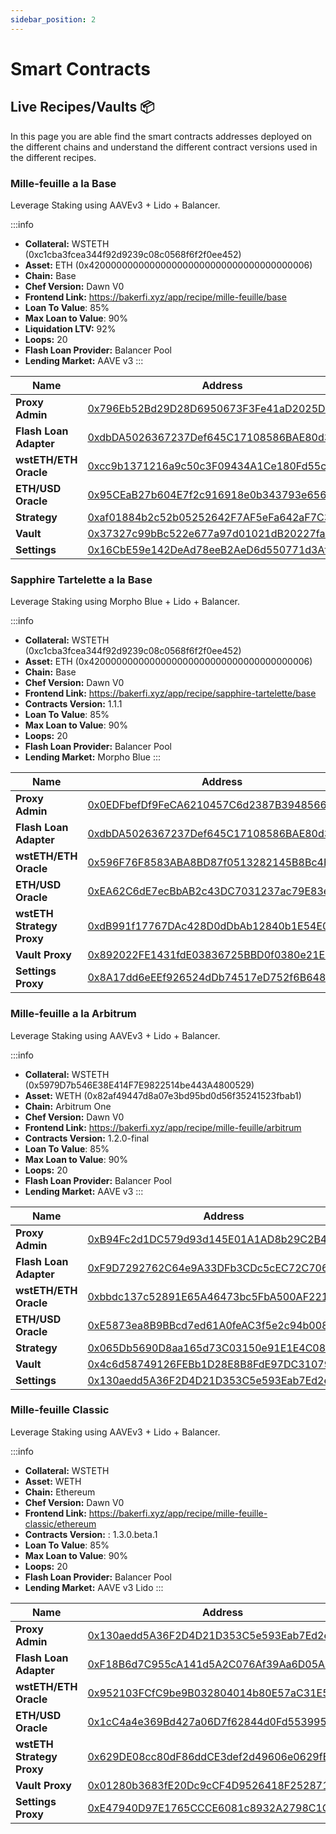 ```yaml
---
sidebar_position: 2
---
```


# Smart Contracts

## Live Recipes/Vaults 📦

In this page you are able find the smart contracts addresses deployed on the different chains and understand the different contract versions used in the different recipes.

### Mille-feuille a la Base

Leverage Staking using AAVEv3 + Lido + Balancer.

:::info
* **Collateral:** WSTETH (0xc1cba3fcea344f92d9239c08c0568f6f2f0ee452)
* **Asset:** ETH (0x4200000000000000000000000000000000000006)
* **Chain:** Base
* **Chef Version:** Dawn V0
* **Frontend Link:** https://bakerfi.xyz/app/recipe/mille-feuille/base
* **Loan To Value**: 85%
* **Max Loan to Value**: 90%
* **Liquidation LTV:** 92%
* **Loops:** 20
* **Flash Loan Provider:** Balancer Pool
* **Lending Market:** AAVE v3
:::

| Name | Address |
| --- | --- |
| **Proxy Admin** | [0x796Eb52Bd29D28D6950673F3Fe41aD2025D3d327](https://basescan.org/address/0x796Eb52Bd29D28D6950673F3Fe41aD2025D3d327) |
| **Flash Loan Adapter** | [0xdbDA5026367237Def645C17108586BAE80d3173B](https://basescan.org/address/0xdbDA5026367237Def645C17108586BAE80d3173B)   |
| **wstETH/ETH Oracle** | [0xcc9b1371216a9c50c3F09434A1Ce180Fd55c0E48](https://basescan.org/address/0xcc9b1371216a9c50c3F09434A1Ce180Fd55c0E48) |
| **ETH/USD Oracle** | [0x95CEaB27b604E7f2c916918e0b343793e65699E4](https://basescan.org/address/0x95CEaB27b604E7f2c916918e0b343793e65699E4) |
| **Strategy** | [0xaf01884b2c52b05252642F7AF5eFa642aF7C36D0](https://basescan.org/address/0xaf01884b2c52b05252642F7AF5eFa642aF7C36D0) |
| **Vault** | [0x37327c99bBc522e677a97d01021dB20227faF60A](https://basescan.org/address/0x37327c99bBc522e677a97d01021dB20227faF60A) |
| **Settings** | [0x16CbE59e142DeAd78eeB2AeD6d550771d3Af5d17](https://basescan.org/address/0x16CbE59e142DeAd78eeB2AeD6d550771d3Af5d17) |

### Sapphire Tartelette a la Base

Leverage Staking using Morpho Blue + Lido + Balancer.

:::info
* **Collateral:** WSTETH (0xc1cba3fcea344f92d9239c08c0568f6f2f0ee452)
* **Asset:** ETH (0x4200000000000000000000000000000000000006)
* **Chain:** Base
* **Chef Version:** Dawn V0
* **Frontend Link:** https://bakerfi.xyz/app/recipe/sapphire-tartelette/base
* **Contracts Version:** 1.1.1
* **Loan To Value**: 85%
* **Max Loan to Value**: 90%
* **Loops:** 20
* **Flash Loan Provider:** Balancer Pool
* **Lending Market:** Morpho Blue
:::

| Name | Address |
| --- | --- |
| **Proxy Admin** | [0x0EDFbefDf9FeCA6210457C6d2387B3948566F284](https://etherscan.io/address/0x0EDFbefDf9FeCA6210457C6d2387B3948566F284) |
| **Flash Loan Adapter** | [0xdbDA5026367237Def645C17108586BAE80d3173B](https://etherscan.io/address/0xdbDA5026367237Def645C17108586BAE80d3173B) |
| **wstETH/ETH Oracle** | [0x596F76F8583ABA8BD87f0513282145B8Bc4EEce3](https://etherscan.io/address/0x596F76F8583ABA8BD87f0513282145B8Bc4EEce3) |
| **ETH/USD Oracle** | [0xEA62C6dE7ecBbAB2c43DC7031237ac79E83e3e25](https://etherscan.io/address/0xEA62C6dE7ecBbAB2c43DC7031237ac79E83e3e25)   |
| **wstETH Strategy Proxy** | [0xdB991f17767DAc428D0dDbAb12840b1E54E03cd7](https://etherscan.io/address/0xdB991f17767DAc428D0dDbAb12840b1E54E03cd7) |
| **Vault Proxy** | [0x892022FE1431fdE03836725BBD0f0380e21E2095](https://etherscan.io/address/0x892022FE1431fdE03836725BBD0f0380e21E2095) |
| **Settings Proxy** | [0x8A17dd6eEEf926524dDb74517eD752f6B648632e](https://etherscan.io/address/0x8A17dd6eEEf926524dDb74517eD752f6B648632e) |

### Mille-feuille a la Arbitrum

Leverage Staking using AAVEv3 + Lido + Balancer.

:::info
* **Collateral:** WSTETH (0x5979D7b546E38E414F7E9822514be443A4800529)
* **Asset:** WETH (0x82af49447d8a07e3bd95bd0d56f35241523fbab1)
* **Chain:** Arbitrum One
* **Chef Version:** Dawn V0
* **Frontend Link:** https://bakerfi.xyz/app/recipe/mille-feuille/arbitrum
* **Contracts Version:**  1.2.0-final
* **Loan To Value**: 85%
* **Max Loan to Value**: 90%
* **Loops:** 20
* **Flash Loan Provider:** Balancer Pool
* **Lending Market:** AAVE v3
:::

| Name | Address |
| --- | --- |
| **Proxy Admin** | [0xB94Fc2d1DC579d93d145E01A1AD8b29C2B4B23Cb](https://arbiscan.io/address/0xB94Fc2d1DC579d93d145E01A1AD8b29C2B4B23Cb) |
| **Flash Loan Adapter** | [0xF9D7292762C64e9A33DFb3CDc5cEC72C706Ee4Fb](https://arbiscan.io/address/0xF9D7292762C64e9A33DFb3CDc5cEC72C706Ee4Fb)  |
| **wstETH/ETH Oracle** | [0xbbdc137c52891E65A46473bc5FbA500AF2214ca9](https://arbiscan.io/address/0xbbdc137c52891E65A46473bc5FbA500AF2214ca9) |
| **ETH/USD Oracle** | [0xE5873ea8B9BBcd7ed61A0feAC3f5e2c94b0086a4](https://arbiscan.io/address/0xE5873ea8B9BBcd7ed61A0feAC3f5e2c94b0086a4) |
| **Strategy** | [0x065Db5690D8aa165d73C03150e91E1E4C0898533](https://arbiscan.io/address/0x065Db5690D8aa165d73C03150e91E1E4C0898533) |
| **Vault** | [0x4c6d58749126FEBb1D28E8B8FdE97DC3107996d3](https://arbiscan.io/address/0x4c6d58749126FEBb1D28E8B8FdE97DC3107996d3) |
| **Settings** | [0x130aedd5A36F2D4D21D353C5e593Eab7Ed2eF8d6](https://arbiscan.io/address/0x130aedd5A36F2D4D21D353C5e593Eab7Ed2eF8d6) |

### Mille-feuille Classic

Leverage Staking using AAVEv3 + Lido + Balancer.

:::info
* **Collateral:** WSTETH
* **Asset:** WETH
* **Chain:** Ethereum
* **Chef Version:** Dawn V0
* **Frontend Link:** https://bakerfi.xyz/app/recipe/mille-feuille-classic/ethereum
* **Contracts Version:** : 1.3.0.beta.1
* **Loan To Value**: 85%
* **Max Loan to Value**: 90%
* **Loops:** 20
* **Flash Loan Provider:** Balancer Pool
* **Lending Market:** AAVE v3 Lido
:::

| Name | Address |
| --- | --- |
| **Proxy Admin** | [0x130aedd5A36F2D4D21D353C5e593Eab7Ed2eF8d6](https://basescan.org/address/0x130aedd5A36F2D4D21D353C5e593Eab7Ed2eF8d6) |
| **Flash Loan Adapter** | [0xF18B6d7C955cA141d5A2C076Af39Aa6D05AE2730](https://basescan.org/address/0xF18B6d7C955cA141d5A2C076Af39Aa6D05AE2730) |
| **wstETH/ETH Oracle** | [0x952103FCfC9be9B032804014b80E57aC31E54BD1](https://basescan.org/address/0x952103FCfC9be9B032804014b80E57aC31E54BD1) |
| **ETH/USD Oracle** | [0x1cC4a4e369Bd427a06D7f62844d0Fd5539951957](https://basescan.org/address/0x1cC4a4e369Bd427a06D7f62844d0Fd5539951957)   |
| **wstETH Strategy Proxy** | [0x629DE08cc80dF86ddCE3def2d49606e0629fE955](https://basescan.org/address/0x629DE08cc80dF86ddCE3def2d49606e0629fE955) |
| **Vault Proxy** | [0x01280b3683fE20Dc9cCF4D9526418F252871E4F7](https://basescan.org/address/0x01280b3683fE20Dc9cCF4D9526418F252871E4F7) |
| **Settings Proxy** | [0xE47940D97E1765CCCE6081c8932A2798C1CeFf28](https://basescan.org/address/0xE47940D97E1765CCCE6081c8932A2798C1CeFf28) |